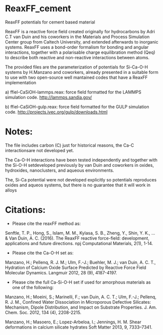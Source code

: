 # ReaxFF_cement
ReaxFF potentials for cement based material

ReaxFF is a reactive force field created originally for hydrocarbons by Adri C.T van Duin and his coworkers in the Materials and Process Simulation Center group from Caltech University, and extended afterwards to inorganic systems. ReaxFF uses a bond-order formalism for bonding and angular interactions, together with a polarisable charge equilibration method (Qeq) to describe both reactive and non-reactive interactions between atoms. 

The provided files are the parameterization of potentials for Si-Ca-O-H systems by H.Manzano and coworkers, already presented in a suitable form to use with two open-source well mantained codes that have a ReaxFF implementation

a) ffiel-CaSiOH-lammps.reax: force field formatted for the LAMMPS simulation code.
   http://lammps.sandia.gov/

b) ffiel-CaSiOH-gulp.reax: force field formatted for the GULP simulation code.
   http://projects.ivec.org/gulp/downloads.html
   
# Notes: 

The file includes carbon (C) just for historical reasons, the Ca-C interactionsare not developed yet. 
     
The Ca-O-H interactions have been tested independently and together with the Si-O-H setdeveloped previously by van Duin and coworkers in oxides, hydroxides, nanoclusters, and aqueous environments.
 
The, Si-Ca potential were not developed explicitly so potentials reproduces oxides and aqueos systems, but there is no guarantee that it will work in alloys

# Citations:

- Please cite the reaxFF method as:

Senftle, T. P., Hong, S., Islam, M. M., Kylasa, S. B., Zheng, Y., Shin, Y. K., ... & Van Duin, A. C. (2016). The ReaxFF reactive force-field: development, applications and future directions. npj Computational Materials, 2(1), 1-14.

- Please cite the Ca-O-H set as:

Manzano, H.; Pellenq, R. J. M.; Ulm, F.-J.; Buehler, M. J.; van Duin, A. C. T., Hydration of Calcium Oxide Surface Predicted by Reactive Force Field Molecular Dynamics. Langmuir 2012, 28 (9), 4187-4197.

- Please cite the full Ca-Si-O-H set if used for amorphous materials as one of the following:

Manzano, H.; Moeini, S.; Marinelli, F.; van Duin, A. C. T.; Ulm, F.-J.; Pellenq, R. J. M.,  Confined Water Dissociation in Microporous Defective Silicates: Mechanism, Dipole Distribution, and Impact on Substrate Properties. J. Am. Chem. Soc. 2012, 134 (4), 2208-2215.

Manzano, H.; Masoero, E.; Lopez-Arbeloa, I.; Jennings, H. M. Shear deformations in calcium silicate hydrates Soft Matter 2013, 9, 7333–7341.

